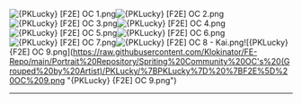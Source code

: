 ![{PKLucky} [F2E] OC 1.png](https://raw.githubusercontent.com/Klokinator/FE-Repo/main/Portrait%20Repository/Spriting%20Community%20OC's%20(Grouped%20by%20Artist)/PKLucky/%7BPKLucky%7D%20%5BF2E%5D%20OC%201.png "{PKLucky} [F2E] OC 1.png")![{PKLucky} [F2E] OC 2.png](https://raw.githubusercontent.com/Klokinator/FE-Repo/main/Portrait%20Repository/Spriting%20Community%20OC's%20(Grouped%20by%20Artist)/PKLucky/%7BPKLucky%7D%20%5BF2E%5D%20OC%202.png "{PKLucky} [F2E] OC 2.png")![{PKLucky} [F2E] OC 3.png](https://raw.githubusercontent.com/Klokinator/FE-Repo/main/Portrait%20Repository/Spriting%20Community%20OC's%20(Grouped%20by%20Artist)/PKLucky/%7BPKLucky%7D%20%5BF2E%5D%20OC%203.png "{PKLucky} [F2E] OC 3.png")![{PKLucky} [F2E] OC 4.png](https://raw.githubusercontent.com/Klokinator/FE-Repo/main/Portrait%20Repository/Spriting%20Community%20OC's%20(Grouped%20by%20Artist)/PKLucky/%7BPKLucky%7D%20%5BF2E%5D%20OC%204.png "{PKLucky} [F2E] OC 4.png")![{PKLucky} [F2E] OC 5.png](https://raw.githubusercontent.com/Klokinator/FE-Repo/main/Portrait%20Repository/Spriting%20Community%20OC's%20(Grouped%20by%20Artist)/PKLucky/%7BPKLucky%7D%20%5BF2E%5D%20OC%205.png "{PKLucky} [F2E] OC 5.png")![{PKLucky} [F2E] OC 6.png](https://raw.githubusercontent.com/Klokinator/FE-Repo/main/Portrait%20Repository/Spriting%20Community%20OC's%20(Grouped%20by%20Artist)/PKLucky/%7BPKLucky%7D%20%5BF2E%5D%20OC%206.png "{PKLucky} [F2E] OC 6.png")![{PKLucky} [F2E] OC 7.png](https://raw.githubusercontent.com/Klokinator/FE-Repo/main/Portrait%20Repository/Spriting%20Community%20OC's%20(Grouped%20by%20Artist)/PKLucky/%7BPKLucky%7D%20%5BF2E%5D%20OC%207.png "{PKLucky} [F2E] OC 7.png")![{PKLucky} [F2E] OC 8 - Kai.png](https://raw.githubusercontent.com/Klokinator/FE-Repo/main/Portrait%20Repository/Spriting%20Community%20OC's%20(Grouped%20by%20Artist)/PKLucky/%7BPKLucky%7D%20%5BF2E%5D%20OC%208%20-%20Kai.png "{PKLucky} [F2E] OC 8 - Kai.png")![{PKLucky} {F2E] OC 9.png](https://raw.githubusercontent.com/Klokinator/FE-Repo/main/Portrait%20Repository/Spriting%20Community%20OC's%20(Grouped%20by%20Artist)/PKLucky/%7BPKLucky%7D%20%7BF2E%5D%20OC%209.png "{PKLucky} {F2E] OC 9.png")



----

